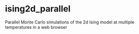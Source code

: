 # ising2d_parallel
Parallel Monte Carlo simulations of the 2d Ising model at multiple temperatures in a web browser
